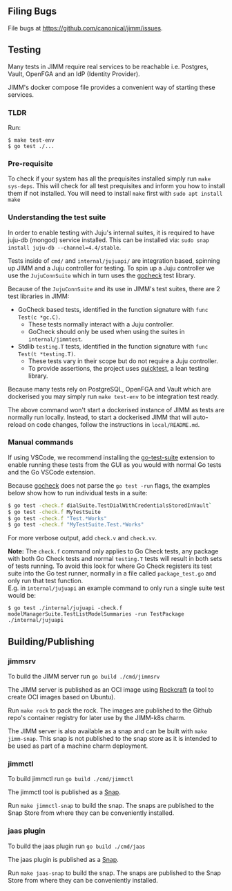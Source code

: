 ## Filing Bugs
File bugs at https://github.com/canonical/jimm/issues.

## Testing
Many tests in JIMM require real services to be reachable i.e. Postgres, Vault, OpenFGA 
and an IdP (Identity Provider).

JIMM's docker compose file provides a convenient way of starting these services.

### TLDR
Run:
```
$ make test-env
$ go test ./...
```

### Pre-requisite
To check if your system has all the prequisites installed simply run `make sys-deps`.
This will check for all test prequisites and inform you how to install them if not installed. 
You will need to install `make` first with `sudo apt install make`

### Understanding the test suite
In order to enable testing with Juju's internal suites, it is required to have juju-db 
(mongod) service installed.
This can be installed via: `sudo snap install juju-db --channel=4.4/stable`.

Tests inside of `cmd/` and `internal/jujuapi/` are integration based, spinning up JIMM and 
a Juju controller for testing. To spin up a Juju controller we use the `JujuConnSuite` which 
in turn uses the [gocheck](http://labix.org/gocheck) test library.

Because of the `JujuConnSuite` and its use in JIMM's test suites, there are 2 test libraries in JIMM:
- GoCheck based tests, identified in the function signature with `func Test(c *gc.C)`.
  - These tests normally interact with a Juju controller.
  - GoCheck should only be used when using the suites in `internal/jimmtest`.
- Stdlib `testing.T` tests, identified in the function signature with `func Test(t *testing.T)`.
  - These tests vary in their scope but do not require a Juju controller.
  - To provide assertions, the project uses [quicktest](https://github.com/frankban/quicktest), 
    a lean testing library.

Because many tests rely on PostgreSQL, OpenFGA and Vault which are dockerised 
you may simply run `make test-env` to be integration test ready.

The above command won't start a dockerised instance of JIMM as tests are normally run locally. 
Instead, to start a dockerised JIMM that will auto-reload on code changes, follow the instructions 
in `local/README.md`.

### Manual commands
If using VSCode, we recommend installing the 
[go-test-suite](https://marketplace.visualstudio.com/items?itemName=babakks.vscode-go-test-suite) 
extension to enable running these tests from the GUI as you would with normal Go tests and the Go 
VSCode extension.

Because [gocheck](http://labix.org/gocheck) does not parse the `go test -run` flags, the examples 
below show how to run individual tests in a suite: 
```bash
$ go test -check.f dialSuite.TestDialWithCredentialsStoredInVault`
$ go test -check.f MyTestSuite
$ go test -check.f "Test.*Works"
$ go test -check.f "MyTestSuite.Test.*Works"
```

For more verbose output, add `check.v` and `check.vv`.

**Note:** The `check.f` command only applies to Go Check tests, any package with both Go Check tests
and normal `testing.T` tests will result in both sets of tests running. To avoid this look for where 
Go Check registers its test suite into the Go test runner, normally in a file called `package_test.go`
and only run that test function.  
E.g. in `internal/jujuapi` an example command to only run a single suite test would be:
```
$ go test ./internal/jujuapi -check.f modelManagerSuite.TestListModelSummaries -run TestPackage ./internal/jujuapi
```

## Building/Publishing

### jimmsrv

To build the JIMM server run `go build ./cmd/jimmsrv`

The JIMM server is published as an OCI image using 
[Rockcraft](https://documentation.ubuntu.com/rockcraft/en/latest/) 
(a tool to create OCI images based on Ubuntu).

Run `make rock` to pack the rock. The images are published to the Github repo's container registry
for later use by the JIMM-k8s charm.

The JIMM server is also available as a snap and can be built with `make jimm-snap`. This snap is 
not published to the snap store as it is intended to be used as part of a machine charm deployment.

### jimmctl

To build jimmctl run `go build ./cmd/jimmctl`

The jimmctl tool is published as a [Snap](https://snapcraft.io/jimmctl).

Run `make jimmctl-snap` to build the snap. The snaps are published to the Snap Store 
from where they can be conveniently installed.

### jaas plugin

To build the jaas plugin run `go build ./cmd/jaas`

The jaas plugin is published as a [Snap](https://snapcraft.io/jaas).

Run `make jaas-snap` to build the snap. The snaps are published to the Snap Store 
from where they can be conveniently installed.
